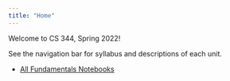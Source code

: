 ```yaml
---
title: "Home"
---
```


Welcome to CS 344, Spring 2022!

See the navigation bar for syllabus and descriptions of each unit.

- [All Fundamentals Notebooks](/all_fundamentals/)
